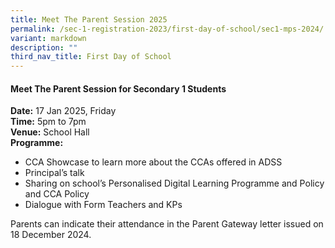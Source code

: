 ```yaml
---
title: Meet The Parent Session 2025
permalink: /sec-1-registration-2023/first-day-of-school/sec1-mps-2024/
variant: markdown
description: ""
third_nav_title: First Day of School
---
```

#### **Meet The Parent Session for Secondary 1 Students**
**Date:** 17 Jan 2025, Friday
<br>
**Time:** 5pm to 7pm
<br>
**Venue:** School Hall
<br>
**Programme:**

* CCA Showcase to learn more about the CCAs offered in ADSS
* Principal’s talk
* Sharing on school’s Personalised Digital Learning Programme and Policy and CCA Policy
* Dialogue with Form Teachers and KPs

Parents can indicate their attendance in the Parent Gateway letter issued on 18 December 2024.